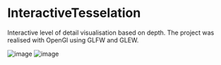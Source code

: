 # InteractiveTesselation
Interactive level of detail visualisation based on depth.
The project was realised with OpenGl using GLFW and GLEW.

![image](https://github.com/DemeterAbelBence/InteractiveTesselation/assets/124840546/7ed319a0-0dd7-4ea1-b227-474fe37041ab)
![image](https://github.com/DemeterAbelBence/InteractiveTesselation/assets/124840546/46bf6a77-5709-4c61-a4ec-9e30dc9868cc)
